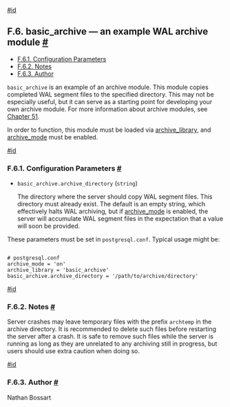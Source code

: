 [#id](#BASIC-ARCHIVE)

## F.6. basic\_archive — an example WAL archive module [#](#BASIC-ARCHIVE)

  * [F.6.1. Configuration Parameters](basic-archive#BASIC-ARCHIVE-CONFIGURATION-PARAMETERS)
  * [F.6.2. Notes](basic-archive#BASIC-ARCHIVE-NOTES)
  * [F.6.3. Author](basic-archive#BASIC-ARCHIVE-AUTHOR)



`basic_archive` is an example of an archive module. This module copies completed WAL segment files to the specified directory. This may not be especially useful, but it can serve as a starting point for developing your own archive module. For more information about archive modules, see [Chapter 51](archive-modules).

In order to function, this module must be loaded via [archive\_library](runtime-config-wal#GUC-ARCHIVE-LIBRARY), and [archive\_mode](runtime-config-wal#GUC-ARCHIVE-MODE) must be enabled.

[#id](#BASIC-ARCHIVE-CONFIGURATION-PARAMETERS)

### F.6.1. Configuration Parameters [#](#BASIC-ARCHIVE-CONFIGURATION-PARAMETERS)

* `basic_archive.archive_directory` (`string`)

  The directory where the server should copy WAL segment files. This directory must already exist. The default is an empty string, which effectively halts WAL archiving, but if [archive\_mode](runtime-config-wal#GUC-ARCHIVE-MODE) is enabled, the server will accumulate WAL segment files in the expectation that a value will soon be provided.

These parameters must be set in `postgresql.conf`. Typical usage might be:

```

# postgresql.conf
archive_mode = 'on'
archive_library = 'basic_archive'
basic_archive.archive_directory = '/path/to/archive/directory'
```

[#id](#BASIC-ARCHIVE-NOTES)

### F.6.2. Notes [#](#BASIC-ARCHIVE-NOTES)

Server crashes may leave temporary files with the prefix `archtemp` in the archive directory. It is recommended to delete such files before restarting the server after a crash. It is safe to remove such files while the server is running as long as they are unrelated to any archiving still in progress, but users should use extra caution when doing so.

[#id](#BASIC-ARCHIVE-AUTHOR)

### F.6.3. Author [#](#BASIC-ARCHIVE-AUTHOR)

Nathan Bossart